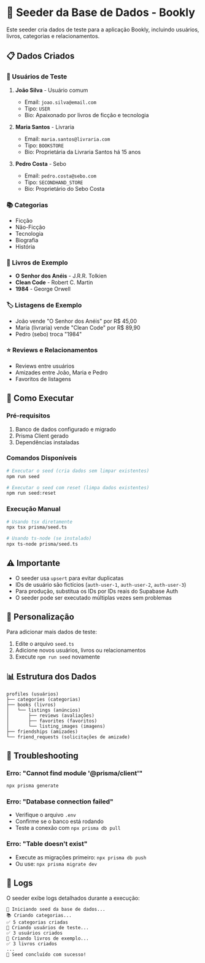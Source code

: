 # 🌱 Seeder da Base de Dados - Bookly

Este seeder cria dados de teste para a aplicação Bookly, incluindo usuários, livros, categorias e relacionamentos.

## 📋 Dados Criados

### 👥 Usuários de Teste
1. **João Silva** - Usuário comum
   - Email: `joao.silva@email.com`
   - Tipo: `USER`
   - Bio: Apaixonado por livros de ficção e tecnologia

2. **Maria Santos** - Livraria
   - Email: `maria.santos@livraria.com`
   - Tipo: `BOOKSTORE`
   - Bio: Proprietária da Livraria Santos há 15 anos

3. **Pedro Costa** - Sebo
   - Email: `pedro.costa@sebo.com`
   - Tipo: `SECONDHAND_STORE`
   - Bio: Proprietário do Sebo Costa

### 📚 Categorias
- Ficção
- Não-Ficção
- Tecnologia
- Biografia
- História

### 📖 Livros de Exemplo
- **O Senhor dos Anéis** - J.R.R. Tolkien
- **Clean Code** - Robert C. Martin
- **1984** - George Orwell

### 🏷️ Listagens de Exemplo
- João vende "O Senhor dos Anéis" por R$ 45,00
- Maria (livraria) vende "Clean Code" por R$ 89,90
- Pedro (sebo) troca "1984"

### ⭐ Reviews e Relacionamentos
- Reviews entre usuários
- Amizades entre João, Maria e Pedro
- Favoritos de listagens

## 🚀 Como Executar

### Pré-requisitos
1. Banco de dados configurado e migrado
2. Prisma Client gerado
3. Dependências instaladas

### Comandos Disponíveis

```bash
# Executar o seed (cria dados sem limpar existentes)
npm run seed

# Executar o seed com reset (limpa dados existentes)
npm run seed:reset
```

### Execução Manual

```bash
# Usando tsx diretamente
npx tsx prisma/seed.ts

# Usando ts-node (se instalado)
npx ts-node prisma/seed.ts
```

## ⚠️ Importante

- O seeder usa `upsert` para evitar duplicatas
- IDs de usuário são fictícios (`auth-user-1`, `auth-user-2`, `auth-user-3`)
- Para produção, substitua os IDs por IDs reais do Supabase Auth
- O seeder pode ser executado múltiplas vezes sem problemas

## 🔧 Personalização

Para adicionar mais dados de teste:

1. Edite o arquivo `seed.ts`
2. Adicione novos usuários, livros ou relacionamentos
3. Execute `npm run seed` novamente

## 📊 Estrutura dos Dados

```
profiles (usuários)
├── categories (categorias)
├── books (livros)
│   └── listings (anúncios)
│       ├── reviews (avaliações)
│       ├── favorites (favoritos)
│       └── listing_images (imagens)
├── friendships (amizades)
└── friend_requests (solicitações de amizade)
```

## 🐛 Troubleshooting

### Erro: "Cannot find module '@prisma/client'"
```bash
npx prisma generate
```

### Erro: "Database connection failed"
- Verifique o arquivo `.env`
- Confirme se o banco está rodando
- Teste a conexão com `npx prisma db pull`

### Erro: "Table doesn't exist"
- Execute as migrações primeiro: `npx prisma db push`
- Ou use: `npx prisma migrate dev`

## 📝 Logs

O seeder exibe logs detalhados durante a execução:

```
🌱 Iniciando seed da base de dados...
📚 Criando categorias...
✅ 5 categorias criadas
👥 Criando usuários de teste...
✅ 3 usuários criados
📖 Criando livros de exemplo...
✅ 3 livros criados
...
🎉 Seed concluído com sucesso!
```
